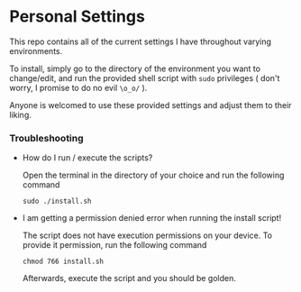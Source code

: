 # Personal Settings

This repo contains all of the current settings I have throughout varying environments.

To install, simply go to the directory of the environment you want to change/edit, and run
the provided shell script with `sudo` privileges ( don't worry, I promise to do no evil `\o_o/` ).

Anyone is welcomed to use these provided settings and adjust them to their liking.

### Troubleshooting

- How do I run / execute the scripts?

  Open the terminal in the directory of your choice and run the following command

  ```
  sudo ./install.sh
  ```

* I am getting a permission denied error when running the install script!

  The script does not have execution permissions on your device. To provide it permission, run the following command

  ```
  chmod 766 install.sh
  ```

  Afterwards, execute the script and you should be golden.
